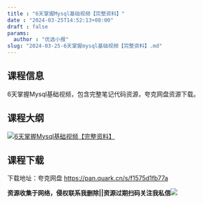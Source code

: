 ```yaml
---
title : "6天掌握Mysql基础视频【完整资料】"
date : "2024-03-25T14:52:13+08:00"
draft : false
params:
  author : "优选小报"
slug: "2024-03-25-6天掌握mysql基础视频【完整资料】.md"
---
```


## 课程信息

6天掌握Mysql基础视频，包含完整笔记代码资源，夸克网盘资源下载。

## 课程大纲

[![6天掌握Mysql基础视频【完整资料】](//img7-1.zhekoulieshou.com/mmbiz_jpg/iaHBVewvSIbAjcr9g6TlCXSfiaDqkbzuEz3mhJkvicOqThZQ3qpwk1icsybH7Mj4xJkicic620siam6viag1gUfFyCgkNA/0)](//img7-1.zhekoulieshou.com/mmbiz_jpg/iaHBVewvSIbAjcr9g6TlCXSfiaDqkbzuEz3mhJkvicOqThZQ3qpwk1icsybH7Mj4xJkicic620siam6viag1gUfFyCgkNA/0)

## 课程下载

下载地址：夸克网盘 https://pan.quark.cn/s/f1575d1fb77a

**资源收集于网络，侵权联系我删除||资源过期扫码关注我私信**![](//img7-1.zhekoulieshou.com/mmbiz_jpg/iaHBVewvSIbAjcr9g6TlCXSfiaDqkbzuEzp207hVzPqT4YGQOAazQ1KNHCeACbia5Lzq4Ckwibe48iar1q7lgVP1o3w/640?wx_fmt=jpeg&from=appmsg)


